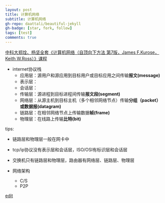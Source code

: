 ```yaml
---
layout: post
title: 计算机网络
subtitle: 计算机网络
gh-repo: daattali/beautiful-jekyll
gh-badge: [star, fork, follow]
tags: [test]
comments: true
---
```


[中科大郑烇、杨坚全套《计算机网络（自顶向下方法 第7版，James F.Kurose，Keith W.Ross）》课程](https://www.bilibili.com/video/BV1JV411t7ow)

- internet协议栈
  - 应用层：源用户和源应用到目标用户或目标应用之间传输**报文(message)**
  - 表示层：
  - 会话层：
  - 传输层：源进程到目标进程间传输**报文段(segment)**
  - 网络层：从源主机到目标主机（多个相邻网络节点）传输**分组（packet）或数据报(datagram)**
  - 链路层：在相邻网络节点上传输数据**帧(frame)**
  - 物理层：在线路上传输**比特(bit)**
 
 tips:
 - 链路层和物理层一般在网卡中
 - tcp/ip协议没有表示层和会话层，ISO/OSI有标识层和会话层
 - 交换机只有链路层和物理层，路由器有网络层、链路层、物理层

- 网络架构
  - C/S
  - P2P
 
[edit](https://github.com/wurara/wurara.github.io/edit/master/_posts/2022-12-31-computerInternet.md)
       
